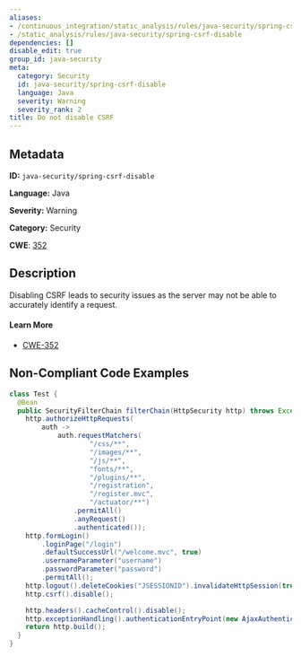 ```yaml
---
aliases:
- /continuous_integration/static_analysis/rules/java-security/spring-csrf-disable
- /static_analysis/rules/java-security/spring-csrf-disable
dependencies: []
disable_edit: true
group_id: java-security
meta:
  category: Security
  id: java-security/spring-csrf-disable
  language: Java
  severity: Warning
  severity_rank: 2
title: Do not disable CSRF
---
```

<!--  SOURCED FROM https://github.com/DataDog/datadog-static-analyzer-rule-docs -->


## Metadata
**ID:** `java-security/spring-csrf-disable`

**Language:** Java

**Severity:** Warning

**Category:** Security

**CWE**: [352](https://cwe.mitre.org/data/definitions/352.html)

## Description
Disabling CSRF leads to security issues as the server may not be able to accurately identify a request.

#### Learn More

 - [CWE-352](https://cwe.mitre.org/data/definitions/352.html)

## Non-Compliant Code Examples
```java
class Test {
  @Bean
  public SecurityFilterChain filterChain(HttpSecurity http) throws Exception {
    http.authorizeHttpRequests(
        auth ->
            auth.requestMatchers(
                    "/css/**",
                    "/images/**",
                    "/js/**",
                    "fonts/**",
                    "/plugins/**",
                    "/registration",
                    "/register.mvc",
                    "/actuator/**")
                .permitAll()
                .anyRequest()
                .authenticated());
    http.formLogin()
        .loginPage("/login")
        .defaultSuccessUrl("/welcome.mvc", true)
        .usernameParameter("username")
        .passwordParameter("password")
        .permitAll();
    http.logout().deleteCookies("JSESSIONID").invalidateHttpSession(true);
    http.csrf().disable();

    http.headers().cacheControl().disable();
    http.exceptionHandling().authenticationEntryPoint(new AjaxAuthenticationEntryPoint("/login"));
    return http.build();
  }
}
```
